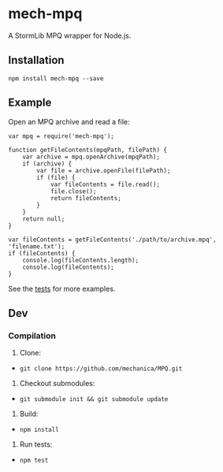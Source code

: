 mech-mpq
==========

A StormLib MPQ wrapper for Node.js.

## Installation
`npm install mech-mpq --save`

## Example
Open an MPQ archive and read a file:
```
var mpq = require('mech-mpq');

function getFileContents(mpqPath, filePath) {
    var archive = mpq.openArchive(mpqPath);
    if (archive) {
        var file = archive.openFile(filePath);
        if (file) {
            var fileContents = file.read();
            file.close();
            return fileContents;
        }
    }
    return null;
}

var fileContents = getFileContents('./path/to/archive.mpq', 'filename.txt');
if (fileContents) {
    console.log(fileContents.length);
    console.log(fileContents);
}
```

See the [tests](https://github.com/mechanica/MPQ/tree/master/test) for more examples.

## Dev
### Compilation
1. Clone:
  * `git clone https://github.com/mechanica/MPQ.git`
1. Checkout submodules:
  * `git submodule init && git submodule update`
1. Build:
  * `npm install`
1. Run tests:
  * `npm test`
